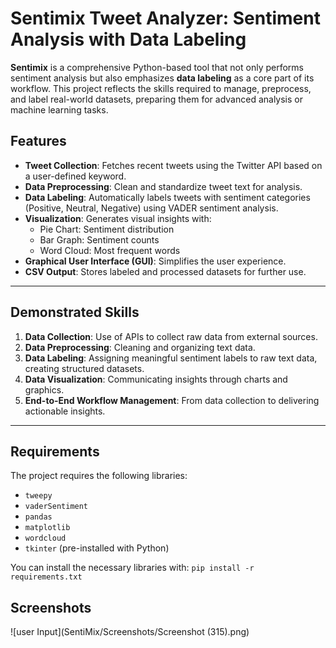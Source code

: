# Sentimix Tweet Analyzer: Sentiment Analysis with Data Labeling

**Sentimix** is a comprehensive Python-based tool that not only performs sentiment analysis but also emphasizes **data labeling** as a core part of its workflow. This project reflects the skills required to manage, preprocess, and label real-world datasets, preparing them for advanced analysis or machine learning tasks.

## Features
- **Tweet Collection**: Fetches recent tweets using the Twitter API based on a user-defined keyword.
- **Data Preprocessing**: Clean and standardize tweet text for analysis.
- **Data Labeling**: Automatically labels tweets with sentiment categories (Positive, Neutral, Negative) using VADER sentiment analysis.
- **Visualization**: Generates visual insights with:
  - Pie Chart: Sentiment distribution
  - Bar Graph: Sentiment counts
  - Word Cloud: Most frequent words
- **Graphical User Interface (GUI)**: Simplifies the user experience.
- **CSV Output**: Stores labeled and processed datasets for further use.

---

## Demonstrated Skills
1. **Data Collection**: Use of APIs to collect raw data from external sources.
2. **Data Preprocessing**: Cleaning and organizing text data.
3. **Data Labeling**: Assigning meaningful sentiment labels to raw text data, creating structured datasets.
4. **Data Visualization**: Communicating insights through charts and graphics.
5. **End-to-End Workflow Management**: From data collection to delivering actionable insights.

---

## Requirements
The project requires the following libraries:
- `tweepy`
- `vaderSentiment`
- `pandas`
- `matplotlib`
- `wordcloud`
- `tkinter` (pre-installed with Python)

You can install the necessary libraries with:
```pip install -r requirements.txt```

## Screenshots
![user Input](SentiMix/Screenshots/Screenshot (315).png)

